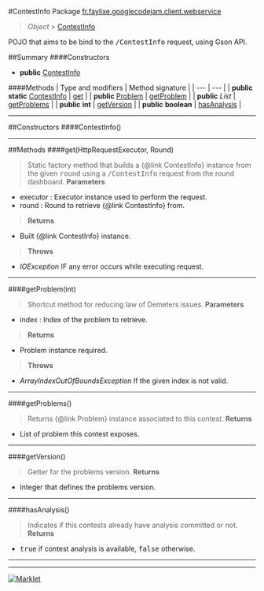 #ContestInfo
Package [fr.faylixe.googlecodejam.client.webservice](README.md)<br>

> *Object* > [ContestInfo](ContestInfo.md)

<p>POJO that aims to be bind to the <tt>/ContestInfo</tt>
 request, using Gson API.</p>

##Summary
####Constructors
* **public** [ContestInfo](#contestinfo)

####Methods
| Type and modifiers | Method signature |
| --- | --- |
| **public static** [ContestInfo](ContestInfo.md) | [get](#gethttprequestexecutor-round) |
| **public** [Problem](Problem.md) | [getProblem](#getproblemint) |
| **public** *List* | [getProblems](#getproblems) |
| **public** **int** | [getVersion](#getversion) |
| **public** **boolean** | [hasAnalysis](#hasanalysis) |

---


##Constructors
####ContestInfo()
> 

---


##Methods
####get(HttpRequestExecutor, Round)
> Static factory method that builds a {@link ContestInfo} instance
 from the given <tt>round</tt> using a <tt>/ContestInfo</tt>
 request from the round dashboard.
> **Parameters**
* executor : Executor instance used to perform the request.
* round : Round to retrieve {@link ContestInfo} from.

> **Returns**
* Built {@link ContestInfo} instance.

> **Throws**
* *IOException* IF any error occurs while executing request.


---

####getProblem(int)
> Shortcut method for reducing law of Demeters issues.
> **Parameters**
* index : Index of the problem to retrieve.

> **Returns**
* Problem instance required.

> **Throws**
* *ArrayIndexOutOfBoundsException* If the given index is not valid.


---

####getProblems()
> Returns {@link Problem} instance associated
 to this contest.
> **Returns**
* List of problem this contest exposes.


---

####getVersion()
> Getter for the problems version.
> **Returns**
* Integer that defines the problems version.


---

####hasAnalysis()
> Indicates if this contests already have
 analysis committed or not.
> **Returns**
* <tt>true</tt> if contest analysis is available, <tt>false</tt> otherwise.


---

---

[![Marklet](https://img.shields.io/badge/Generated%20by-Marklet-green.svg)](https://github.com/Faylixe/marklet)